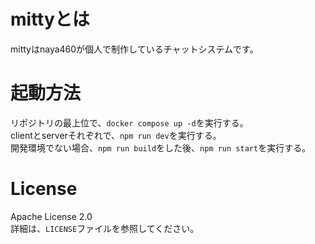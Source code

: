 # mittyとは
mittyはnaya460が個人で制作しているチャットシステムです。

# 起動方法
リポジトリの最上位で、`docker compose up -d`を実行する。  
clientとserverそれぞれで、`npm run dev`を実行する。  
開発環境でない場合、`npm run build`をした後、`npm run start`を実行する。  

# License
Apache License 2.0  
詳細は、`LICENSE`ファイルを参照してください。  
